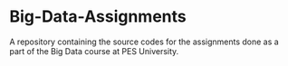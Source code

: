 # Big-Data-Assignments
A repository containing the source codes for the assignments done as a part of the Big Data course  at PES University.


